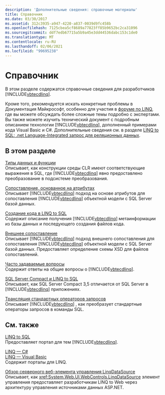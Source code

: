 ```yaml
---
description: 'Дополнительные сведения: справочные материалы'
title: Справочник
ms.date: 03/30/2017
ms.assetid: 312c3935-a947-4220-a837-0039d9fc458b
ms.openlocfilehash: 7125cbea5cf8689a77823ff85b9652bc2ca31096
ms.sourcegitcommit: ddf7edb67715a5b9a45e3dd44536dabc153c1de0
ms.translationtype: MT
ms.contentlocale: ru-RU
ms.lasthandoff: 02/06/2021
ms.locfileid: "99695238"
---
```

# <a name="reference"></a>Справочник

В этом разделе содержатся справочные сведения для разработчиков [!INCLUDE[vbtecdlinq](../../../../../../includes/vbtecdlinq-md.md)].  
  
 Кроме того, рекомендуется искать конкретные проблемы в Документация Майкрософт, особенно для участия в [форуме по LINQ](https://social.msdn.microsoft.com/forums/en-us/home?forum=linqtosql), где вы можете обсуждать более сложные темы подробно с экспертами. Вы также можете изучить технический документ с подробным описанием технологии [!INCLUDE[vbtecdlinq](../../../../../../includes/vbtecdlinq-md.md)], дополненный примерами кода Visual Basic и C#. Дополнительные сведения см. в разделе [LINQ to SQL: .net Language-Integrated запрос для реляционных данных](/previous-versions/dotnet/articles/bb425822(v=msdn.10)).  
  
## <a name="in-this-section"></a>В этом разделе  

 [Типы данных и функции](data-types-and-functions.md)  
 Описывает, как конструкции среды CLR имеют соответствующие выражения в SQL, где [!INCLUDE[vbtecdlinq](../../../../../../includes/vbtecdlinq-md.md)] явно предоставлено преобразование в подсистеме преобразования.  
  
 [Сопоставление, основанное на атрибутах](attribute-based-mapping.md)  
 Описывает [!INCLUDE[vbtecdlinq](../../../../../../includes/vbtecdlinq-md.md)] подход на основе атрибутов для сопоставления [!INCLUDE[vbtecdlinq](../../../../../../includes/vbtecdlinq-md.md)] объектной модели с SQL Server базой данных.  
  
 [Создание кода в LINQ to SQL](code-generation-in-linq-to-sql.md)  
 Содержит описание получения [!INCLUDE[vbtecdlinq](../../../../../../includes/vbtecdlinq-md.md)] метаинформации из базы данных и последующего создания файлов кода.  
  
 [Внешнее сопоставление](external-mapping.md)  
 Описывает [!INCLUDE[vbtecdlinq](../../../../../../includes/vbtecdlinq-md.md)] подход внешнего сопоставления для сопоставления [!INCLUDE[vbtecdlinq](../../../../../../includes/vbtecdlinq-md.md)] объектной модели с SQL Server базой данных. Предоставляет определение схемы XSD для файлов сопоставлений.  
  
 [Часто задаваемые вопросы](frequently-asked-questions.md)  
 Содержит ответы на общие вопросы о [!INCLUDE[vbtecdlinq](../../../../../../includes/vbtecdlinq-md.md)].  
  
 [SQL Server Compact и LINQ to SQL](sql-server-compact-and-linq-to-sql.md)  
 Описывает, как SQL Server Compact 3,5 отличается от SQL Server в [!INCLUDE[vbtecdlinq](../../../../../../includes/vbtecdlinq-md.md)] приложениях.  
  
 [Трансляция стандартных операторов запросов](standard-query-operator-translation.md)  
 Описывает [!INCLUDE[vbtecdlinq](../../../../../../includes/vbtecdlinq-md.md)] , как преобразует стандартные операторы запросов в команды SQL.  
  
## <a name="related-sections"></a>См. также  

 [LINQ to SQL](index.md)  
 Предоставляет портал для тем [!INCLUDE[vbtecdlinq](../../../../../../includes/vbtecdlinq-md.md)].  
  
 [LINQ — C#](../../../../../csharp/programming-guide/concepts/linq/index.md)  
 [LINQ — Visual Basic](../../../../../visual-basic/programming-guide/concepts/linq/index.md)  
 Содержит порталы для LINQ.  
  
 [Обзор серверного веб-элемента управления LinqDataSource](/previous-versions/aspnet/bb547113(v=vs.100))  
 Описывает, как <xref:System.Web.UI.WebControls.LinqDataSource> элемент управления предоставляет разработчикам LINQ to Web через архитектуру управления источниками данных ASP.NET.
